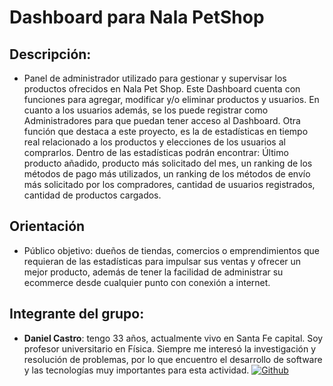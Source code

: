 # Dashboard para Nala PetShop

## Descripción:
- Panel de administrador utilizado para gestionar y supervisar los productos ofrecidos en Nala Pet Shop. Este Dashboard cuenta con funciones para agregar, modificar y/o eliminar productos y usuarios. En cuanto a los usuarios además, se los puede registrar como Administradores para que puedan tener acceso al Dashboard.
Otra función que destaca a este proyecto, es la de estadísticas en tiempo real relacionado a los productos y elecciones de los usuarios al comprarlos. Dentro de las estadísticas podrán encontrar: Último producto añadido, producto más solicitado del mes, un ranking de los métodos de pago más utilizados, un ranking de los métodos de envío más solicitado por los compradores, cantidad de usuarios registrados, cantidad de productos cargados.

## Orientación
- Público objetivo: dueños de tiendas, comercios o emprendimientos que requieran de las estadísticas para impulsar sus ventas y ofrecer un mejor producto, además de tener la facilidad de administrar su ecommerce desde cualquier punto con conexión a internet.

## Integrante del grupo:

- **Daniel Castro**: tengo 33 años, actualmente vivo en Santa Fe capital. Soy profesor universitario en Física. Siempre me interesó la investigación y resolución de problemas, por lo que encuentro el desarrollo de software y las tecnologías muy importantes para esta actividad. [![Github](https://img.shields.io/badge/Git_Hub-000?style=for-the-badge&logo=github&logoColor=white)](https://github.com/Daniel-Castro-90)